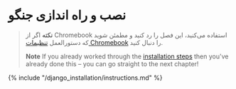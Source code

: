 # نصب و راه اندازی جنگو

> **نکته** اگر از Chromebook استفاده می‌کنید، این فصل را رد کنید و مطمئن شوید که دستورالعمل [ تنظیمات Chromebook](../chromebook_setup/README.md) را دنبال کنید.
> 
> **Note** If you already worked through the [installation steps](../installation/README.md) then you've already done this – you can go straight to the next chapter!

{% include "/django_installation/instructions.md" %}